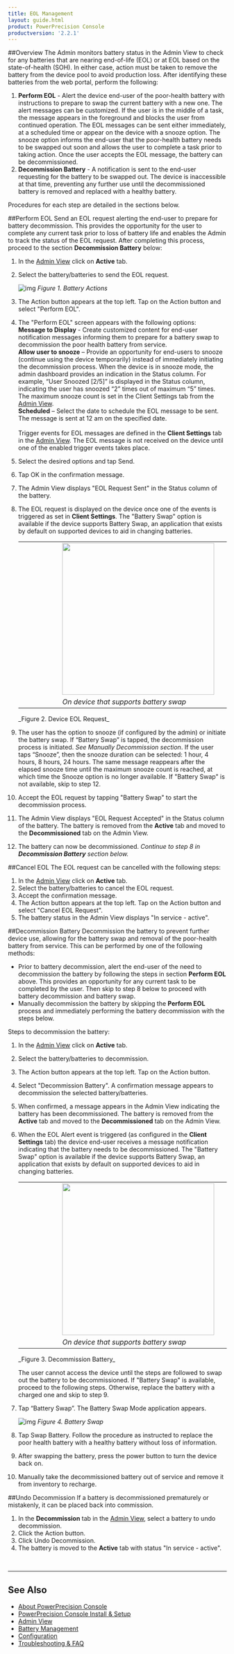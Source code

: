 ```yaml
---
title: EOL Management
layout: guide.html
product: PowerPrecision Console
productversion: '2.2.1'
---
```


##Overview
The Admin monitors battery status in the Admin View to check for any batteries that are nearing end-of-life (EOL) or at EOL based on the state-of-health (SOH). In either case, action must be taken to remove the battery from the device pool to avoid production loss. After identifying these batteries from the web portal, perform the following:
1. **Perform EOL** - Alert the device end-user of the poor-health battery with instructions to prepare to swap the current battery with a new one. The alert messages can be customized. If the user is in the middle of a task, the message appears in the foreground and blocks the user from continued operation. The EOL messages can be sent either immediately, at a scheduled time or appear on the device with a snooze option. The snooze option informs the end-user that the poor-health battery needs to be swapped out soon and allows the user to complete a task prior to taking action. Once the user accepts the EOL message, the battery can be decommissioned. 
2. **Decommission Battery** - A notification is sent to the end-user requesting for the battery to be swapped out. The device is inaccessible at that time, preventing any further use until the decommissioned battery is removed and replaced with a healthy battery. 

Procedures for each step are detailed in the sections below.
<!-- // original text
The Admin monitors battery status in the Admin View to check for any batteries that are nearing end-of-life (EOL) or at EOL based on the state-of-health (SOH). Select one or more batteries in poor health and send customizable messages to the device end-user, instructing them to prepare to swap their current battery with a new one. If the user is in the middle of a task, the message will appear in the foreground blocking the user from continued operation. The EOL messages can be sent either immediately, at a scheduled time or appear on the device with a snooze option. The snooze option informs the end-user that the poor health battery needs to be swapped out soon and allows the user to complete their task prior to taking action. Once the user accepts the EOL message, the battery can be decommissioned. A notification is sent to the end-user requesting for the battery to be swapped out. The device is inaccessible at that time, preventing any further use until the decommissioned battery is removed and replaced with a healthy battery. -->

##Perform EOL
Send an EOL request alerting the end-user to prepare for battery decommission. This provides the opportunity for the user to complete any current task prior to loss of battery life and enables the Admin to track the status of the EOL request. After completing this process, proceed to the section **Decommission Battery** below:
1. In the [Admin View](../admin) click on **Active** tab.
2. Select the battery/batteries to send the EOL request.

	![img](tag.JPG)
	_Figure 1. Battery Actions_

3. The Action button appears at the top left. Tap on the Action button and select "Perform EOL".
4. The "Perform EOL" screen appears with the following options:<br>
	**Message to Display** - Create customized content for end-user notification messages informing them to prepare for a battery swap to decommission the poor health battery from service.<br> 
	**Allow user to snooze** – Provide an opportunity for end-users to snooze (continue using the device temporarily) instead of immediately initiating the decommission process. When the device is in snooze mode, the admin dashboard provides an indication in the Status column. For example, “User Snoozed [2/5]” is displayed in the Status column, indicating the user has snoozed “2” times out of maximum “5” times. The maximum snooze count is set in the Client Settings tab from the [Admin View](../admin). <br>
	**Scheduled** – Select the date to schedule the EOL message to be sent. The message is sent at 12 am on the specified date. 
<br><br>
 Trigger events for EOL messages are defined in the **Client Settings** tab in the [Admin View](../config). The EOL message is not received on the device until one of the enabled trigger events takes place. 
5. Select the desired options and tap Send.
6. Tap OK in the confirmation message.
7. The Admin View displays "EOL Request Sent" in the Status column of the battery.
8. The EOL request is displayed on the device once one of the events is triggered as set in **Client Settings**. The "Battery Swap" option is available if the device supports Battery Swap, an application that exists by default on supported devices to aid in changing batteries.

	<table>
	  <tr>
	   <td>&nbsp;&nbsp;&nbsp;&nbsp;&nbsp;&nbsp;&nbsp;&nbsp;&nbsp;&nbsp;&nbsp;&nbsp;&nbsp;&nbsp;&nbsp;&nbsp;&nbsp;&nbsp;</td>
	   <td><img style="height:350px" src="eol.png"/> </td>
	   <td>&nbsp;&nbsp;&nbsp;&nbsp;&nbsp;&nbsp;&nbsp;&nbsp;&nbsp;</td>
	   <td><img style="height:350px" src="eol_nobattswap.png"/> </td>
	  </tr>
	  <tr>
	   <td>&nbsp;&nbsp;&nbsp;&nbsp;&nbsp;&nbsp;&nbsp;&nbsp;&nbsp;&nbsp;&nbsp;&nbsp;&nbsp;&nbsp;&nbsp;&nbsp;&nbsp;&nbsp;</td>
	   <td><i>On device that supports battery swap</i></td>
	   <td>&nbsp;&nbsp;&nbsp;&nbsp;&nbsp;&nbsp;&nbsp;&nbsp;&nbsp;</td>
	   <td><i>On device that does not support battery swap</i></td>
	  </tr>
	</table>
	_Figure 2. Device EOL Request_

9. The user has the option to snooze (if configured by the admin) or initiate the battery swap. If “Battery Swap” is tapped, the decommission process is initiated. _See Manually Decommission section_. If the user taps “Snooze”, then the snooze duration can be selected: 1 hour, 4 hours, 8 hours, 24 hours. The same message reappears after the elapsed snooze time until the maximum snooze count is reached, at which time the Snooze option is no longer available. If "Battery Swap" is not available, skip to step 12.
10. Accept the EOL request by tapping "Battery Swap" to start the decommission process.
11. The Admin View displays "EOL Request Accepted" in the Status column of the battery. The battery is removed from the **Active** tab and moved to the **Decommissioned** tab on the Admin View.
12. The battery can now be decommissioned. _Continue to step 8 in **Decommission Battery** section below._ 

##Cancel EOL
The EOL request can be cancelled with the following steps:
1. In the [Admin View](../admin) click on **Active** tab.
2. Select the battery/batteries to cancel the EOL request. 
3. Accept the confirmation message.
4. The Action button appears at the top left. Tap on the Action button and select "Cancel EOL Request".
5. The battery status in the Admin View displays "In service - active".

##Decommission Battery
Decommission the battery to prevent further device use, allowing for the battery swap and removal of the poor-health battery from service. This can be performed by one of the following methods:
* Prior to battery decommission, alert the end-user of the need to decommission the battery by following the steps in section **Perform EOL** above. This provides an opportunity for any current task to be completed by the user. Then skip to step 8 below to proceed with battery decommission and battery swap. 
* Manually decommission the battery by skipping the **Perform EOL** process and immediately performing the battery decommission with the steps below.

Steps to decommission the battery:

1. In the [Admin View](../admin) click on **Active** tab.
2. Select the battery/batteries to decommission.
3. The Action button appears at the top left. Tap on the Action button.
4. Select "Decommission Battery". A confirmation message appears to decommission the selected battery/batteries. 
5. When confirmed, a message appears in the Admin View indicating the battery has been decommissioned. The battery is removed from the **Active** tab and moved to the **Decommissioned** tab on the Admin View. 
6. When the EOL Alert event is triggered (as configured in the **Client Settings** tab) the device end-user receives a message notification indicating that the battery needs to be decommissioned. The "Battery Swap" option is available if the device supports Battery Swap, an application that exists by default on supported devices to aid in changing batteries.


	<table>
	  <tr>
	   <td>&nbsp;&nbsp;&nbsp;&nbsp;&nbsp;&nbsp;&nbsp;&nbsp;&nbsp;&nbsp;&nbsp;&nbsp;&nbsp;&nbsp;&nbsp;&nbsp;&nbsp;&nbsp;</td>
	   <td><img style="height:350px" src="decommission.png"/> </td>
	   <td>&nbsp;&nbsp;&nbsp;&nbsp;&nbsp;&nbsp;&nbsp;&nbsp;&nbsp;</td>
	   <td><img style="height:350px" src="decommission_nobattswap.png"/> </td>
	  </tr>
	  <tr>
	   <td>&nbsp;&nbsp;&nbsp;&nbsp;&nbsp;&nbsp;&nbsp;&nbsp;&nbsp;&nbsp;&nbsp;&nbsp;&nbsp;&nbsp;&nbsp;&nbsp;&nbsp;&nbsp;</td>
	   <td><i>On device that supports battery swap</i></td>
	   <td>&nbsp;&nbsp;&nbsp;&nbsp;&nbsp;&nbsp;&nbsp;&nbsp;&nbsp;</td>
	 	<td><i>On device that does not support battery swap</i></td>
	  </tr>
	</table>
	_Figure 3. Decommission Battery_

	The user cannot access the device until the steps are followed to swap out the battery to be decommissioned. If "Battery Swap" is available, proceed to the following steps. Otherwise, replace the battery with a charged one and skip to step 9.
7. Tap “Battery Swap”. The Battery Swap Mode application appears.

	![img](battery_swap.png)
	_Figure 4. Battery Swap_

8. Tap Swap Battery. Follow the procedure as instructed to replace the poor health battery with a healthy battery without loss of information. 
9. After swapping the battery, press the power button to turn the device back on. 
10. Manually take the decommissioned battery out of service and remove it from inventory to recharge.

##Undo Decommission
If a battery is decommissioned prematurely or mistakenly, it can be placed back into commission.
1. In the **Decommission** tab in the [Admin View](../admin), select a battery to undo decommission.  
2. Click the Action button.  
3. Click Undo Decommission. 
4. The battery is moved to the **Active** tab with status "In service - active".

<br>

-----

## See Also

* [About PowerPrecision Console](../about)
* [PowerPrecision Console Install & Setup](../setup)
* [Admin View](../admin)
* [Battery Management](../mgmt)
* [Configuration](../config)
* [Troubleshooting & FAQ](../troubleshooting)